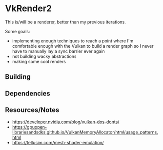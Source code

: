 # VkRender2

This is/will be a renderer, better than my previous iterations.

Some goals:

- implementing enough techniques to reach a point where
  I'm comfortable enough with the Vulkan to build a render graph so I never
  have to manually lay a sync barrier ever again
- not building wacky abstractions
- making some cool renders

## Building

## Dependencies

## Resources/Notes

- <https://developer.nvidia.com/blog/vulkan-dos-donts/>
- <https://gpuopen-librariesandsdks.github.io/VulkanMemoryAllocator/html/usage_patterns.html>
- https://tellusim.com/mesh-shader-emulation/
